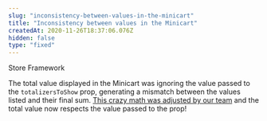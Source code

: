 ```yaml
---
slug: "inconsistency-between-values-in-the-minicart"
title: "Inconsistency between values in the Minicart"
createdAt: 2020-11-26T18:37:06.076Z
hidden: false
type: "fixed"
---
```


<span class="badge" id="store-framework">Store Framework</span>

The total value displayed in the Minicart was ignoring the value passed to the `totalizersToShow` prop, generating a mismatch between the values listed and their final sum. [This crazy math was adjusted by our team](https://github.com/vtex-apps/checkout-summary/pull/38) and the total value now respects the value passed to the prop!